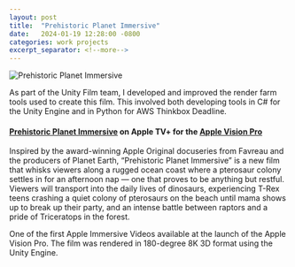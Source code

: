 ```yaml
---
layout: post
title:  "Prehistoric Planet Immersive"
date:   2024-01-19 12:28:00 -0800
categories: work projects
excerpt_separator: <!--more-->
---
```

![Prehistoric Planet Immersive](/assets/images/PrehistoricPlanetImmersive.jpg)
<!--more-->

As part of the Unity Film team, I developed and improved the render farm tools used to create this film.  This involved both developing tools in C# for the Unity Engine and in Python for AWS Thinkbox Deadline. 

#### [Prehistoric Planet Immersive](https://tv.apple.com/us/show/prehistoric-planet-immersive/umc.cmc.4llk93xln0cw9wrwbmfduwbdx?ctx_brand=tvs.sbd.4000) on Apple TV+ for the [Apple Vision Pro](https://www.apple.com/apple-vision-pro/)

Inspired by the award-winning Apple Original docuseries from Favreau and the producers of Planet Earth, “Prehistoric Planet Immersive” is a new film that whisks viewers along a rugged ocean coast where a pterosaur colony settles in for an afternoon nap — one that proves to be anything but restful. Viewers will transport into the daily lives of dinosaurs, experiencing T-Rex teens crashing a quiet colony of pterosaurs on the beach until mama shows up to break up their party, and an intense battle between raptors and a pride of Triceratops in the forest.

One of the first Apple Immersive Videos available at the launch of the Apple Vision Pro.  The film was rendered in 180-degree 8K 3D format using the Unity Engine.

